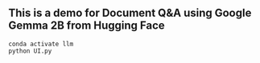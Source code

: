 ## This is a demo for Document Q&A using Google Gemma 2B from Hugging Face

```
conda activate llm
python UI.py
```
